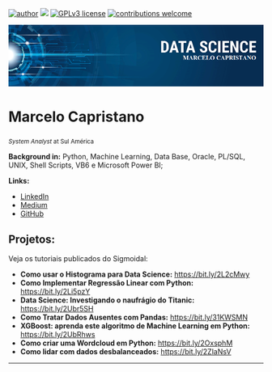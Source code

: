 [![author](https://img.shields.io/badge/author-marcelocapristano-red.svg)](https://www.linkedin.com/in/marcelo-capristano-050b4730/) [![](https://img.shields.io/badge/python-3.7+-blue.svg)](https://www.python.org/downloads/release/python-365/) [![GPLv3 license](https://img.shields.io/badge/License-GPLv3-blue.svg)](http://perso.crans.org/besson/LICENSE.html) [![contributions welcome](https://img.shields.io/badge/contributions-welcome-brightgreen.svg?style=flat)](https://github.com/marcelocapri)

<p align="center">
  <img src="banner.png" >
</p>

# Marcelo Capristano
<sub>*System Analyst* at Sul América</sub>

**Background in:** Python, Machine Learning, Data Base, Oracle, PL/SQL, UNIX, Shell Scripts, VB6 e Microsoft Power BI;

**Links:**
* [LinkedIn](https://www.linkedin.com/in/marcelo-capristano-050b4730/)
* [Medium](https://www.medium.com)
* [GitHub](https://github.com/marcelocapri)


## Projetos:
Veja os tutoriais publicados do Sigmoidal:

* **Como usar o Histograma para Data Science:** https://bit.ly/2L2cMwy
* **Como Implementar Regressão Linear com Python:** https://bit.ly/2Li5pzY
* **Data Science: Investigando o naufrágio do Titanic:** https://bit.ly/2Ubr5SH
* **Como Tratar Dados Ausentes com Pandas:** https://bit.ly/31KWSMN
* **XGBoost: aprenda este algoritmo de Machine Learning em Python:** https://bit.ly/2UbRhws
* **Como criar uma Wordcloud em Python:** https://bit.ly/2OxsphM
* **Como lidar com dados desbalanceados:** https://bit.ly/2ZlaNsV

---




